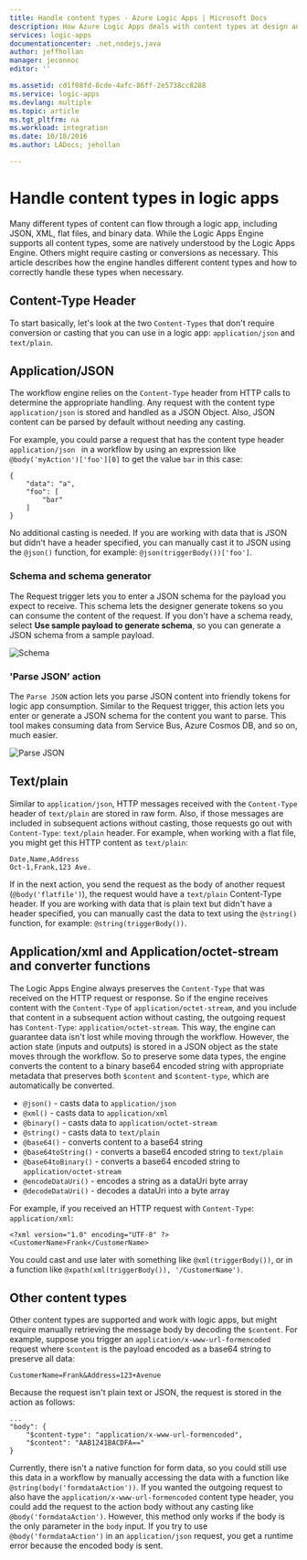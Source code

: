 ```yaml
---
title: Handle content types - Azure Logic Apps | Microsoft Docs
description: How Azure Logic Apps deals with content types at design and runtime
services: logic-apps
documentationcenter: .net,nodejs,java
author: jeffhollan
manager: jeconnoc
editor: ''

ms.assetid: cd1f08fd-8cde-4afc-86ff-2e5738cc8288
ms.service: logic-apps
ms.devlang: multiple
ms.topic: article
ms.tgt_pltfrm: na
ms.workload: integration
ms.date: 10/18/2016
ms.author: LADocs; jehollan

---
```

# Handle content types in logic apps

Many different types of content can flow through a logic app, including JSON, XML, flat files, and binary data. 
While the Logic Apps Engine supports all content types, some are natively understood by the Logic Apps Engine. 
Others might require casting or conversions as necessary. 
This article describes how the engine handles different content types and how to correctly handle these types when necessary.

## Content-Type Header

To start basically, let's look at the two `Content-Types` that don't require conversion or casting 
that you can use in a logic app: `application/json` and `text/plain`.

## Application/JSON

The workflow engine relies on the `Content-Type` header from HTTP calls to determine the appropriate handling. 
Any request with the content type `application/json` is stored and handled as a JSON Object. 
Also, JSON content can be parsed by default without needing any casting. 

For example, you could parse a request that has the content type header `application/json ` in a workflow 
by using an expression like `@body('myAction')['foo'][0]` to get the value `bar` in this case:

```
{
    "data": "a",
    "foo": [
        "bar"
    ]
}
```

No additional casting is needed. If you are working with data that is JSON but didn't have a header specified, 
you can manually cast it to JSON using the `@json()` function, for example: `@json(triggerBody())['foo']`.

### Schema and schema generator

The Request trigger lets you to enter a JSON schema for the payload you expect to receive. 
This schema lets the designer generate tokens so you can consume the content of the request. 
If you don't have a schema ready, select **Use sample payload to generate schema**, 
so you can generate a JSON schema from a sample payload.

![Schema](./media/logic-apps-http-endpoint/manualtrigger.png)

### 'Parse JSON' action

The `Parse JSON` action lets you parse JSON content into friendly tokens 
for logic app consumption. Similar to the Request trigger, this action 
lets you enter or generate a JSON schema for the content you want to parse. 
This tool makes consuming data from Service Bus, Azure Cosmos DB, and so on, much easier.

![Parse JSON](./media/logic-apps-content-type/ParseJSON.png)

## Text/plain

Similar to `application/json`, HTTP messages received with the `Content-Type` header 
of `text/plain` are stored in raw form. Also, if those messages are included in subsequent actions without casting, 
those requests go out with  `Content-Type`: `text/plain` header. 
For example, when working with a flat file, you might get this HTTP content as `text/plain`:

```
Date,Name,Address
Oct-1,Frank,123 Ave.
```

If in the next action, you send the request as the body of another request (`@body('flatfile')`), 
the request would have a `text/plain` Content-Type header. 
If you are working with data that is plain text but didn't have a header specified, 
you can manually cast the data to text using the `@string()` function, for example: `@string(triggerBody())`.

## Application/xml and Application/octet-stream and converter functions

The Logic Apps Engine always preserves the `Content-Type` that was received on the HTTP request or response. 
So if the engine receives content with the `Content-Type` of `application/octet-stream`, 
and you include that content in a subsequent action without casting, 
the outgoing request has `Content-Type`: `application/octet-stream`. 
This way, the engine can guarantee data isn't lost while moving through the workflow. 
However, the action state (inputs and outputs) is stored in a JSON object as the state moves through the workflow. 
So to preserve some data types, the engine converts the content 
to a binary base64 encoded string with appropriate metadata that preserves 
both `$content` and `$content-type`, which are automatically be converted. 

* `@json()` - casts data to `application/json`
* `@xml()` - casts data to `application/xml`
* `@binary()` - casts data to `application/octet-stream`
* `@string()` - casts data to `text/plain`
* `@base64()` - converts content to a base64 string
* `@base64toString()` - converts a base64 encoded string to `text/plain`
* `@base64toBinary()` - converts a base64 encoded string to `application/octet-stream`
* `@encodeDataUri()` - encodes a string as a dataUri byte array
* `@decodeDataUri()` - decodes a dataUri into a byte array

For example, if you received an HTTP request with `Content-Type`: `application/xml`:

```
<?xml version="1.0" encoding="UTF-8" ?>
<CustomerName>Frank</CustomerName>
```

You could cast and use later with something like `@xml(triggerBody())`, 
or in a function like `@xpath(xml(triggerBody()), '/CustomerName')`.

## Other content types

Other content types are supported and work with logic apps, 
but might require manually retrieving the message body by decoding the `$content`. 
For example, suppose you trigger an `application/x-www-url-formencoded` request 
where `$content` is the payload encoded as a base64 string to preserve all data:

```
CustomerName=Frank&Address=123+Avenue
```

Because the request isn't plain text or JSON, 
the request is stored in the action as follows:

```
...
"body": {
    "$content-type": "application/x-www-url-formencoded",
    "$content": "AAB1241BACDFA=="
}
```

Currently, there isn't a native function for form data, 
so you could still use this data in a workflow by manually accessing the data 
with a function like `@string(body('formdataAction'))`. 
If you wanted the outgoing request to also have 
the `application/x-www-url-formencoded` content type header, 
you could add the request to the action body without any casting like `@body('formdataAction')`. 
However, this method only works if the body is the only parameter in the `body` input. 
If you try to use `@body('formdataAction')` in an `application/json` request, 
you get a runtime error because the encoded body is sent.

